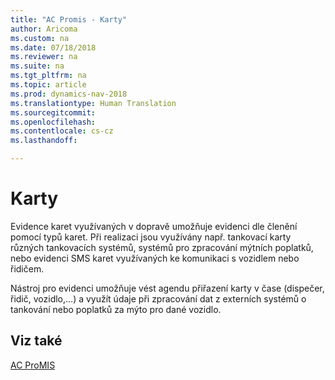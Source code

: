 ```yaml
---
title: "AC Promis - Karty"
author: Aricoma
ms.custom: na
ms.date: 07/18/2018
ms.reviewer: na
ms.suite: na
ms.tgt_pltfrm: na
ms.topic: article
ms.prod: dynamics-nav-2018
ms.translationtype: Human Translation
ms.sourcegitcommit: 
ms.openlocfilehash: 
ms.contentlocale: cs-cz
ms.lasthandoff: 

---
```


# <a name="ac-pm-cards"></a>Karty

Evidence karet využívaných v dopravě umožňuje evidenci dle členění pomocí typů karet. Při realizaci jsou využívány např. tankovací karty různých tankovacích systémů, systémů pro zpracování mýtních poplatků, nebo evidenci SMS karet využívaných ke komunikaci s vozidlem nebo řidičem.

Nástroj pro evidenci umožňuje vést agendu přiřazení karty v čase (dispečer, řidič, vozidlo,…) a využít údaje při zpracování dat z externích systémů o tankování nebo poplatků za mýto pro dané vozidlo.  

## <a name="see-also"></a>Viz také  
[AC ProMIS](ac-pm-promis.md)